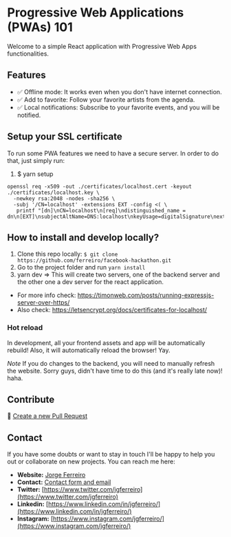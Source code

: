 # Progressive Web Applications (PWAs) 101

Welcome to a simple React application with Progressive Web Apps functionalities.

## Features

* ✅ Offline mode: It works even when you don't have internet connection.
* ✅ Add to favorite: Follow your favorite artists from the agenda.
* ✅ Local notifications: Subscribe to your favorite events, and you will be notified.

## Setup your SSL certificate

To run some PWA features we need to have a secure server.
In order to do that, just simply run:

1. $ yarn setup

```
openssl req -x509 -out ./certificates/localhost.cert -keyout ./certificates/localhost.key \
  -newkey rsa:2048 -nodes -sha256 \
  -subj '/CN=localhost' -extensions EXT -config <( \
   printf "[dn]\nCN=localhost\n[req]\ndistinguished_name = dn\n[EXT]\nsubjectAltName=DNS:localhost\nkeyUsage=digitalSignature\nextendedKeyUsage=serverAuth")

```
## How to install and develop locally?

1. Clone this repo locally: `$ git clone https://github.com/ferreiro/facebook-hackathon.git`
2. Go to the project folder and run `yarn install`
3. yarn dev => This will create two servers, one of the backend server and the other one a dev server for the react application.

* For more info check: https://timonweb.com/posts/running-expressjs-server-over-https/
* Also check: https://letsencrypt.org/docs/certificates-for-localhost/


### Hot reload

In development, all your frontend assets and app will be automatically rebuild! Also, it will automatically reload the browser! Yay.

*Note* If you do changes to the backend, you will need to manually refresh the website. Sorry guys, didn't have time to do this (and it's really late now)! haha.


## Contribute

💬 [Create a new Pull Request](https://github.com/ferreiro/pwa-101/pulls)

## Contact

If you have some doubts or want to stay in touch I'll be happy to help you out or collaborate on new projects. You can reach me here:

* **Website:** [Jorge Ferreiro](http://www.ferreiro.me)
* **Contact:** [Contact form and email](http://www.ferreiro.me/contact)
* **Twitter:** [https://www.twitter.com/jgferreiro](https://www.twitter.com/jgferreiro)
* **Linkedin:** [https://www.linkedin.com/in/jgferreiro/](https://www.linkedin.com/in/jgferreiro/)
* **Instagram:** [https://www.instagram.com/jgferreiro/](https://www.instagram.com/jgferreiro/)
